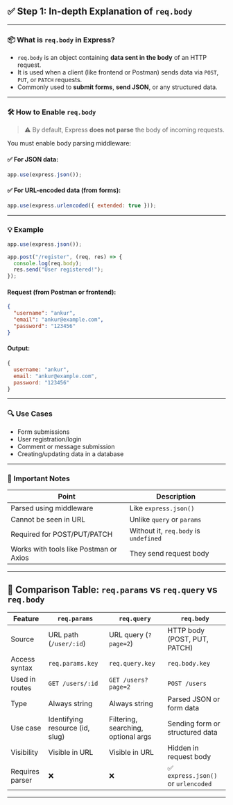 
## ✅ Step 1: In-depth Explanation of `req.body`

---

### 📦 What is `req.body` in Express?

* `req.body` is an object containing **data sent in the body** of an HTTP request.
* It is used when a client (like frontend or Postman) sends data via `POST`, `PUT`, or `PATCH` requests.
* Commonly used to **submit forms**, **send JSON**, or any structured data.

---

### 🛠️ How to Enable `req.body`

> ⚠️ By default, Express **does not parse** the body of incoming requests.

You must enable body parsing middleware:

#### ✅ For JSON data:

```js
app.use(express.json());
```

#### ✅ For URL-encoded data (from forms):

```js
app.use(express.urlencoded({ extended: true }));
```

---

### 💡 Example

```js
app.use(express.json());

app.post("/register", (req, res) => {
  console.log(req.body);
  res.send("User registered!");
});
```

#### Request (from Postman or frontend):

```json
{
  "username": "ankur",
  "email": "ankur@example.com",
  "password": "123456"
}
```

#### Output:

```js
{
  username: "ankur",
  email: "ankur@example.com",
  password: "123456"
}
```

---

### 🔍 Use Cases

* Form submissions
* User registration/login
* Comment or message submission
* Creating/updating data in a database

---

### 🧠 Important Notes

| Point                                  | Description                           |
| -------------------------------------- | ------------------------------------- |
| Parsed using middleware                | Like `express.json()`                 |
| Cannot be seen in URL                  | Unlike `query` or `params`            |
| Required for POST/PUT/PATCH            | Without it, `req.body` is `undefined` |
| Works with tools like Postman or Axios | They send request body                |

---

## 🔄 Comparison Table: `req.params` vs `req.query` vs `req.body`

| Feature         | `req.params`                    | `req.query`                         | `req.body`                         |
| --------------- | ------------------------------- | ----------------------------------- | ---------------------------------- |
| Source          | URL path (`/user/:id`)          | URL query (`?page=2`)               | HTTP body (POST, PUT, PATCH)       |
| Access syntax   | `req.params.key`                | `req.query.key`                     | `req.body.key`                     |
| Used in routes  | `GET /users/:id`                | `GET /users?page=2`                 | `POST /users`                      |
| Type            | Always string                   | Always string                       | Parsed JSON or form data           |
| Use case        | Identifying resource (id, slug) | Filtering, searching, optional args | Sending form or structured data    |
| Visibility      | Visible in URL                  | Visible in URL                      | Hidden in request body             |
| Requires parser | ❌                               | ❌                                   | ✅ `express.json()` or `urlencoded` |

---